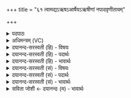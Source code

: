 +++
title = "६१ त्वामद्यऽऋषऽआर्षेयऽऋषीणां नपादवृणीतायम्"

+++
<details><summary>पदपाठः</summary>

त्वाम्। अ॒द्य। ऋ॒षे॒। आ॒र्षे॒य॒। ऋ॒षी॒णा॒म्। न॒पा॒त्। अ॒वृ॒णी॒त॒। अ॒य॒म्। यज॑मानः। ब॒हुभ्य॒ इति॑ ब॒हुऽभ्यः॑। आ। सङ्ग॑तेभ्यः॒ इति स्ऽग॑तेभ्यः। ए॒षः। मे॒। दे॒वेषु॑। वसु॑। वारि॑। आ। य॒क्ष्य॒ते॑। इति॑। ता। या। दे॒वाः। दे॒व॒। दाना॑नि। अदुः॑। तानि॑। अ॒स्मै॒। आ। च॒। शास्व॑। आ। च॒। गु॒र॒स्व॒। इ॒षि॒तः। च॒। होतः॑ असि॑। भ॒द्र॒वाच्यायेति॑ भद्र॒ऽवाच्या॑य। प्रेषि॑त॒ इति॒ प्रऽइ॑षितः। मानु॑षः। सू॒क्त॒वा॒का॒येति॑ सूक्तऽवा॒काय॑। सू॒क्तेति॑ सुऽउ॒क्ता। ब्रू॒हि॒। ६१।
</details>

<details><summary>अधिमन्त्रम् (VC)</summary>

- लिङ्गोक्ता देवताः
- स्वस्त्यात्रेय ऋषिः
- भुरिग्विकृतिः
- मध्यमः
</details>

<details><summary>दयानन्द-सरस्वती (हि) - विषयः</summary>

फिर मनुष्य कैसे अपना वर्ताव वर्तें, इस विषय को अगले मन्त्र में कहा है ॥
</details>

<details><summary>दयानन्द-सरस्वती (हि) - पदार्थः</summary>

पदार्थान्वयभाषाः -  हे (ऋषे) मन्त्रों के अर्थ जाननेवाले वा हे (आर्षेय) मन्त्रार्थ जाननेवालों में श्रेष्ठ पुरुष ! (ऋषीणाम्) मन्त्रों के अर्थ जाननेवालों के (नपात्) सन्तान (यजमानः) यज्ञ करनेवाला (अयम्) यह (अद्य) आज (बहुभ्यः) बहुत (सङ्गतेभ्यः) योग्य पुरुषों से (त्वाम्) तुझको (आ, अवृणीत) स्वीकार करे (एषः) यह (देवेषु) विद्वानों में (मे) मेरे (वसु) धन (च) और (वारि) जल को स्वीकार करे। हे (देव) विद्वन् ! जो (आयक्ष्यते) सब ओर से सङ्गत किया जाता (च) और (देवाः) विद्वान् जन (या) जिन (दानानि) देने योग्य पदार्थों को (अदुः) देते हैं (तानि) उन सबों को (अस्मै) इस यज्ञ करनेवाले के लिए (आ, शास्व) अच्छे प्रकार कहो और (प्रेषितः) पढ़ाया हुआ तू (आ, गुरस्व) अच्छे प्रकार उद्यम कर (च) और हे (होतः) देने हारे ! (इषितः) सब का चाहा हुआ (मानुषः) तू (भद्रवाच्याय) जिस के लिए अच्छा कहना होता और (सूक्तवाकाय) जिस के वचनों में अच्छे कथन अच्छे व्याख्यान हैं, उस भद्रपुरुष के लिए (सूक्ता) अच्छी बोलचाल (ब्रूहि) बोलो (इति) इस कारण कि उक्त प्रकार से (ता) उन उत्तम पदार्थों को पाये हुए (असि) होते हो ॥६१ ॥
</details>

<details><summary>दयानन्द-सरस्वती (हि) - भावार्थः</summary>

भावार्थभाषाः -  जो मनुष्य बहुत विद्वानों से अति उत्तम विद्वान् को स्वीकार कर वेदादि शास्त्रों की विद्या को पढ़कर महर्षि होवें, वे दूसरों को पढ़ा सकें और जो देनेवाले उद्यमी होवें, वे विद्या को स्वीकार कर जो अविद्वान् हैं, उन पर दया कर विद्याग्रहण के लिए रोष से उन मूर्खों को ताड़ना दें और उन्हें अच्छे सभ्य करें, वे इस संसार में सत्कार करने योग्य हैं ॥६१ ॥ इस अध्याय में वरुण अग्नि विद्वान् राजा प्रजा शिल्प अर्थात् कारीगरी वाणी घर अश्विन् शब्द के अर्थ ऋतु होता आदि पदार्थों के गुणों का वर्णन होने से इस अध्याय में कहे अर्थ का पिछले अध्याय में कहे अर्थ के साथ मेल है, यह जानना चाहिये ॥ इति श्रीमत्परमहंसपरिव्राजकाचार्याणां श्रीमन्महाविदुषां विरजानन्दसरस्वतीस्वामिनां शिष्येण श्रीमत्परमहंसपरिव्राजकाचार्येण श्रीमद्दयानन्दसरस्वतीस्वामिना विरचिते संस्कृतार्य्यभाषाभ्यां विभूषिते यजुर्वेदभाष्ये एकविंशोऽध्यायः समाप्तिमगात् ॥२१॥
</details>

<details><summary>दयानन्द-सरस्वती (सं) - विषयः</summary>

पुनर्मनुष्याः कथं वर्त्तेरन्नित्याह ॥
</details>

<details><summary>दयानन्द-सरस्वती (सं) - पदार्थः</summary>

पदार्थान्वयभाषाः -  हे ऋषे आर्षेय ! ऋषीणां नपाद् यजमानोऽयमद्य बहुभ्यः सङ्गतेभ्यस्त्वामावृणीतैष देवेषु मे वसु वारि चावृणीत। हे देव ! य आयक्ष्यते देवा या यानि दानान्यदुस्तानि चास्मै आशास्स्व प्रेषितः सन्नागुरस्व च। हे होतरिषितो मानुषो भद्रवाच्याय सूक्तवाकाय सूक्ता ब्रूहीति ता प्राप्तवांश्चासि ॥६१ ॥
</details>

<details><summary>दयानन्द-सरस्वती (सं) - भावार्थः</summary>

भावार्थभाषाः -  ये मनुष्या बहूनां विदुषां सकाशाद् विद्वांसं वृत्वा वेदादिविद्या अधीत्य महर्षयो भवेयुस्तेऽन्यानध्यापयितुं शक्नुयुः। ये च दातार उद्यमिनः स्युस्ते विद्यां वृत्वा अविदुषामुपरि दयां कृत्वा विद्याग्रहणाय रोषेण संताड्यैतान् सुसभ्यान् कुर्युस्तेऽत्र सत्कर्त्तव्याः स्युरिति ॥६१ ॥ अत्र वरुणाग्निविद्वद्राजप्रजाशिल्पवाग्गृहाश्व्यृतुहोत्रादिगुणवर्णनादेतदध्यायोक्तार्थस्य पूर्वाध्यायोक्तार्थेन सह सङ्गतिरस्तीति वेद्यम् ॥
</details>

<details><summary>सविता जोशी ← दयानन्दः (म) - भावार्थः</summary>

भावार्थभाषाः -  जी माणसे अत्यंत विद्वानांमधून उत्तम विद्वानांचा स्वीकार करून वेद इत्यादी शास्रांचे अध्ययन करून महानऋषी बनतात ते इतरांना शिकवू शकतात. उद्यमी लोकांनी अविद्वानांवर दया करून विद्याग्रहण करण्यासाठी क्रोधपूर्वक त्यांना ताडना देऊन का होईना विद्या प्राप्त करावयास लावावी व सभ्य बनवावे. असे लोक या जगात सत्कार करण्यायोग्य असतात.
</details>